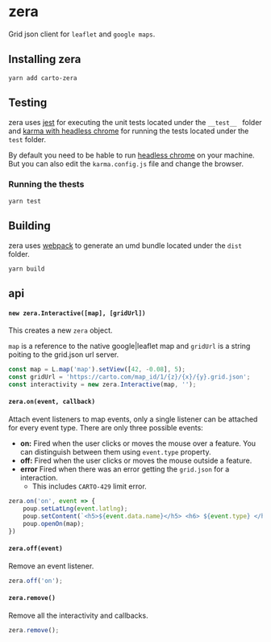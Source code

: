 # zera

Grid json client for `leaflet` and `google maps`.


## Installing zera

    yarn add carto-zera

## Testing

zera uses [jest](https://facebook.github.io/jest/) for executing the unit tests located under the `__test__ ` folder and 
[karma with headless chrome](https://developers.google.com/web/updates/2017/06/headless-karma-mocha-chai) for running the tests located under the `test` folder.

By default you need to be hable to run [headless chrome](https://developers.google.com/web/updates/2017/04/headless-chrome) on your machine. But you can also edit the `karma.config.js` file and change the browser.

### Running the thests

    yarn test


## Building
zera uses [webpack](https://webpack.js.org/concepts/) to generate an umd bundle located under the `dist` folder.

    yarn build



## api


#### `new zera.Interactive([map], [gridUrl])`

This creates a new `zera` object.

`map` is a reference to the native google|leaflet map and `gridUrl` is a string poiting to the grid.json url server.


```javascript 
const map = L.map('map').setView([42, -0.08], 5);
const gridUrl = 'https://carto.com/map_id/1/{z}/{x}/{y}.grid.json';
const interactivity = new zera.Interactive(map, '');
```

#### `zera.on(event, callback)`

Attach event listeners to map events, only a single listener can be attached for every event type.
There are only three possible events:

- **on:** Fired when the user clicks or moves the mouse over a feature. You can distinguish between them using `event.type` property.
- **off:** Fired when the user clicks or moves the mouse outside a feature.
- **error** Fired when there was an error getting the `grid.json` for a interaction.
    - This includes `CARTO-429` limit error.

```javascript
zera.on('on', event => {
    poup.setLatLng(event.latlng);
    poup.setContent(`<h5>${event.data.name}</h5> <h6> ${event.type} </h6>`);
    poup.openOn(map);
})
```

#### `zera.off(event)`

Remove an event listener.

```javascript
zera.off('on');
```


#### `zera.remove()`

Remove all the interactivity and callbacks.

```javascript
zera.remove();
```